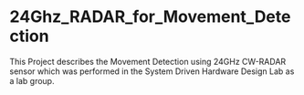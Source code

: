 # 24Ghz_RADAR_for_Movement_Detection
This Project describes the Movement Detection using 24GHz CW-RADAR sensor which was performed in the System Driven Hardware Design Lab as a lab group.
